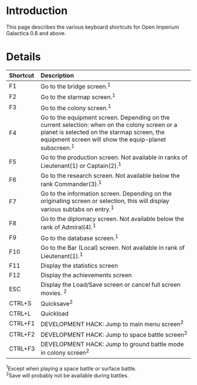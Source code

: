 # Introduction #

This page describes the various keyboard shortcuts for Open Imperium Galactica 0.8 and above.


# Details #

| **Shortcut** | **Description** |
|:-------------|:----------------|
| F1 | Go to the bridge screen.<sup>1</sup> |
| F2 | Go to the starmap screen.<sup>1</sup> |
| F3 | Go to the colony screen.<sup>1</sup> |
| F4 | Go to the equipment screen. Depending on the current selection: when on the colony screen or a planet is selected on the starmap screen, the equipment screen will show the equip-planet subscreen.<sup>1</sup> |
| F5 | Go to the production screen. Not available in ranks of Lieutenant(1) or Captain(2).<sup>1</sup> |
| F6 | Go to the research screen. Not available below the rank Commander(3).<sup>1</sup> |
| F7 | Go to the information screen. Depending on the originating screen or selection, this will display various subtabs on entry.<sup>1</sup> |
| F8 | Go to the diplomacy screen. Not available below the rank of Admiral(4).<sup>1</sup> |
| F9 | Go to the database screen.<sup>1</sup> |
| F10 | Go to the Bar (Local) screen. Not available in rank of Lieutenant(1).<sup>1</sup> |
| F11 | Display the statistics screen |
| F12 | Display the achievements screen |
| ESC | Display the Load/Save screen or cancel full screen movies. <sup>2</sup> |
| CTRL+S | Quicksave<sup>2</sup> |
| CTRL+L | Quickload |
| CTRL+F1 | DEVELOPMENT HACK: Jump to main menu screen<sup>2</sup> |
| CTRL+F2 | DEVELOPMENT HACK: Jump to space battle screen<sup>2</sup> |
| CTRL+F3 | DEVELOPMENT HACK: Jump to ground battle mode in colony screen<sup>2</sup> |


<sup>1</sup>Except when playing a space battle or surface battle.<br>
<sup>2</sup>Save will probably not be available during battles.